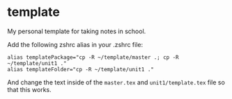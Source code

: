 # template
My personal template for taking notes in school. 

Add the following zshrc alias in your .zshrc file: 

```
alias templatePackage="cp -R ~/template/master .; cp -R ~/template/unit1 ."
alias templateFolder="cp -R ~/template/unit1 ."
```

And change the text inside of the `master.tex` and `unit1/template.tex` file so that this works. 

